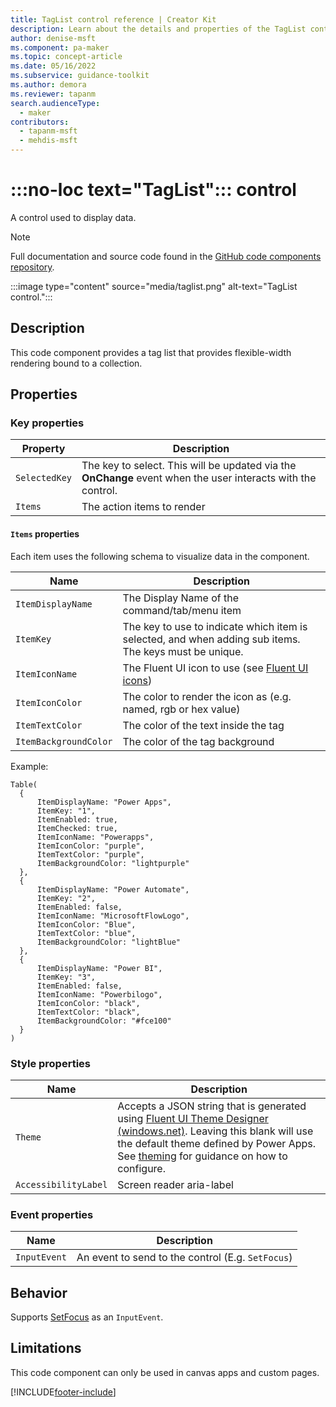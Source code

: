 ```yaml
---
title: TagList control reference | Creator Kit
description: Learn about the details and properties of the TagList control in the Creator Kit.
author: denise-msft
ms.component: pa-maker
ms.topic: concept-article
ms.date: 05/16/2022
ms.subservice: guidance-toolkit
ms.author: demora
ms.reviewer: tapanm
search.audienceType: 
  - maker
contributors:
  - tapanm-msft
  - mehdis-msft
---
```


# :::no-loc text="TagList"::: control

A control used to display data.

> [!NOTE]
> Full documentation and source code found in the [GitHub code components repository](https://github.com/microsoft/powercat-code-components/tree/main/TagList).

:::image type="content" source="media/taglist.png" alt-text="TagList control.":::

## Description

This code component provides a tag list that provides flexible-width rendering bound to a collection.

## Properties

### Key properties

| Property | Description |
| -------- | ----------- |
| `SelectedKey` |  The key to select. This will be updated via the **OnChange** event when the user interacts with the control. |
| `Items` |  The action items to render |

#### `Items` properties

Each item uses the following schema to visualize data in the component.

| Name | Description |
| ------ | ----------- |
  | `ItemDisplayName` |  The Display Name of the command/tab/menu item |
  | `ItemKey` |  The key to use to indicate which item is selected, and when adding sub items. The keys must be unique. |
  | `ItemIconName` |  The Fluent UI icon to use (see [Fluent UI icons](https://developer.microsoft.com/en-us/fluentui#/styles/web/icons)) |
  | `ItemIconColor` |  The color to render the icon as (e.g. named, rgb or hex value) |
  | `ItemTextColor` |  The color of the text inside the tag |
  | `ItemBackgroundColor` |  The color of the tag background |

Example:

  ```power-fx
Table(
    {
    	ItemDisplayName: "Power Apps",
    	ItemKey: "1",
    	ItemEnabled: true,
        ItemChecked: true,
    	ItemIconName: "Powerapps",
    	ItemIconColor: "purple",
    	ItemTextColor: "purple",
    	ItemBackgroundColor: "lightpurple"
    },
    {
    	ItemDisplayName: "Power Automate",
    	ItemKey: "2",
    	ItemEnabled: false,
    	ItemIconName: "MicrosoftFlowLogo",
    	ItemIconColor: "Blue",
    	ItemTextColor: "blue",
    	ItemBackgroundColor: "lightBlue"
    },
    {
    	ItemDisplayName: "Power BI",
    	ItemKey: "3",
    	ItemEnabled: false,
    	ItemIconName: "Powerbilogo",
    	ItemIconColor: "black",
    	ItemTextColor: "black",
    	ItemBackgroundColor: "#fce100"
    }
)
  ```

### Style properties

| Name | Description |
| ------ | ----------- |
| `Theme` |  Accepts a JSON string that is generated using [Fluent UI Theme Designer (windows.net)](https://fabricweb.z5.web.core.windows.net/pr-deploy-site/refs/heads/master/theming-designer/). Leaving this blank will use the default theme defined by Power Apps. See [theming](theme.md) for guidance on how to configure. |
| `AccessibilityLabel` |  Screen reader aria-label |

### Event properties

| Name | Description |
| ------ | ----------- |
| `InputEvent` |  An event to send to the control (E.g. `SetFocus`) |

## Behavior

Supports [SetFocus](setfocus.md) as an `InputEvent`.


  ## Limitations

This code component can only be used in canvas apps and custom pages.

[!INCLUDE[footer-include](../../includes/footer-banner.md)]
